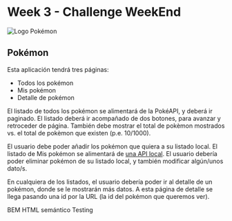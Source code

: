 # Week 3 - Challenge WeekEnd

![Logo Pokémon](pokemon-logo.svg)

## Pokémon

Esta aplicación tendrá tres páginas:

-   Todos los pokémon
-   Mis pokémon
-   Detalle de pokémon

El listado de todos los pokémon se alimentará de la PokéAPI, y deberá ir paginado. El listado deberá ir acompañado de dos botones, para avanzar y retroceder de página. También debe mostrar el total de pokèmon mostrados vs. el total de pokèmon que existen (p.e. 10/1000).

El usuario debe poder añadir los pokémon que quiera a su listado local. El listado de Mis pokémon se alimentará de [una API local](https://github.com/isdi-coders-2022/bootcamp-202201-bcn/tree/master/week3/challenges/pokeapi). El usuario debería poder eliminar pokémon de su listado local, y también modificar algún/unos dato/s.

En cualquiera de los listados, el usuario debería poder ir al detalle de un pokémon, donde se le mostrarán más datos. A esta página de detalle se llega pasando una id por la URL (la id del pokémon que queremos ver).

BEM
HTML semántico
Testing

